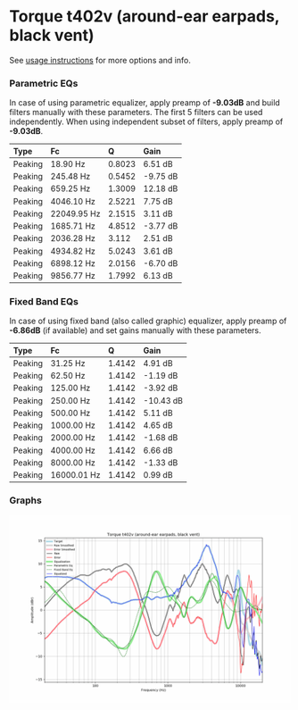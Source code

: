 # Torque t402v (around-ear earpads, black vent)
See [usage instructions](https://github.com/jaakkopasanen/AutoEq#usage) for more options and info.

### Parametric EQs
In case of using parametric equalizer, apply preamp of **-9.03dB** and build filters manually
with these parameters. The first 5 filters can be used independently.
When using independent subset of filters, apply preamp of **-9.03dB**.

| Type    | Fc          |      Q | Gain     |
|:--------|:------------|:-------|:---------|
| Peaking | 18.90 Hz    | 0.8023 | 6.51 dB  |
| Peaking | 245.48 Hz   | 0.5452 | -9.75 dB |
| Peaking | 659.25 Hz   | 1.3009 | 12.18 dB |
| Peaking | 4046.10 Hz  | 2.5221 | 7.75 dB  |
| Peaking | 22049.95 Hz | 2.1515 | 3.11 dB  |
| Peaking | 1685.71 Hz  | 4.8512 | -3.77 dB |
| Peaking | 2036.28 Hz  | 3.112  | 2.51 dB  |
| Peaking | 4934.82 Hz  | 5.0243 | 3.61 dB  |
| Peaking | 6898.12 Hz  | 2.0156 | -6.70 dB |
| Peaking | 9856.77 Hz  | 1.7992 | 6.13 dB  |

### Fixed Band EQs
In case of using fixed band (also called graphic) equalizer, apply preamp of **-6.86dB**
(if available) and set gains manually with these parameters.

| Type    | Fc          |      Q | Gain      |
|:--------|:------------|:-------|:----------|
| Peaking | 31.25 Hz    | 1.4142 | 4.91 dB   |
| Peaking | 62.50 Hz    | 1.4142 | -1.19 dB  |
| Peaking | 125.00 Hz   | 1.4142 | -3.92 dB  |
| Peaking | 250.00 Hz   | 1.4142 | -10.43 dB |
| Peaking | 500.00 Hz   | 1.4142 | 5.11 dB   |
| Peaking | 1000.00 Hz  | 1.4142 | 4.65 dB   |
| Peaking | 2000.00 Hz  | 1.4142 | -1.68 dB  |
| Peaking | 4000.00 Hz  | 1.4142 | 6.66 dB   |
| Peaking | 8000.00 Hz  | 1.4142 | -1.33 dB  |
| Peaking | 16000.01 Hz | 1.4142 | 0.99 dB   |

### Graphs
![](./Torque%20t402v%20(around-ear%20earpads,%20black%20vent).png)
